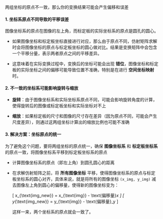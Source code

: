 两组坐标的原点不一致，那么你的变换结果可能会产生偏移和误差

#### 1. 坐标系原点不同导致的平移误差

图像坐标系的原点在图像的左上角，而标定板的实际坐标系的原点是圆孔的圆心。

- 如果图像坐标和标定板坐标直接进行对应，那么由于原点不同，仿射矩阵求解时会将图像坐标的原点与标定板坐标的圆心做对比。结果是变换矩阵中会包含一个平移分量，表示两者原点之间的平移差异。

- 这意味着在实际变换过程中，变换后的坐标可能会出现 **错位**，图像坐标和标定板的实际坐标之间的偏移可能导致位置不准确，特别是在进行 **空间坐标映射** 时。

#### 2. 不一致的坐标系可能影响旋转与缩放


- **旋转**：由于图像坐标系和实际坐标系原点不同，可能会影响旋转角度的计算，使得旋转后的图像或标定板坐标和实际坐标对不上

- **缩放**：如果标定板的尺寸和图像的尺寸存在差异（因为原点不同，可能会产生尺度差异），则通过这两组坐标计算出的缩放比例也可能不准确

#### 3. **解决方案：坐标原点的统一**

为了避免这个问题，要将两组坐标的原点统一，确保 **图像坐标系** 和 **标定板坐标系** 的原点一致，将图像坐标系平移到标定板坐标系的原点

- 计算图像坐标系的原点（即左上角）到圆孔圆心的距离
- 在求解仿射矩阵之前，将 **所有图像坐标** 平移，使得图像坐标系的原点与标定板坐标系的圆心对齐，具体来说，就是将所有的图像坐标 `(x_img, y_img)` 减去图像左上角到圆心的偏移量，使得新的图像坐标变为：

  \[
  x_{\text{img\_new}} = x_{\text{img}} - \text{偏移量}_x
  \]
  \[
  y_{\text{img\_new}} = y_{\text{img}} - \text{偏移量}_y
  \]

  这样一来，两个坐标系的原点就会一致了。


